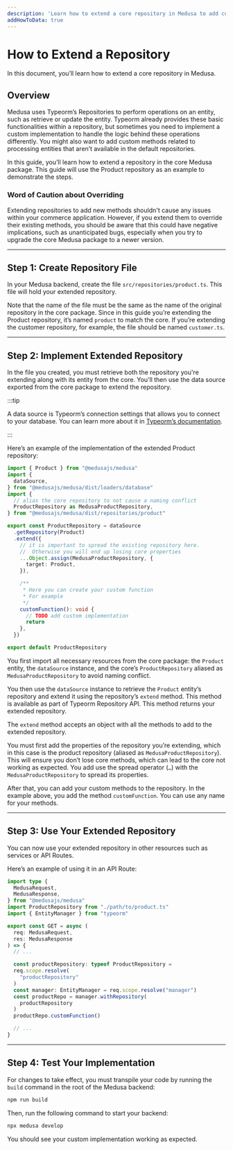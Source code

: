 ```yaml
---
description: 'Learn how to extend a core repository in Medusa to add custom methods.'
addHowToData: true
---
```


# How to Extend a Repository

In this document, you’ll learn how to extend a core repository in Medusa.

## Overview

Medusa uses Typeorm’s Repositories to perform operations on an entity, such as retrieve or update the entity. Typeorm already provides these basic functionalities within a repository, but sometimes you need to implement a custom implementation to handle the logic behind these operations differently. You might also want to add custom methods related to processing entities that aren’t available in the default repositories.

In this guide, you’ll learn how to extend a repository in the core Medusa package. This guide will use the Product repository as an example to demonstrate the steps.

### Word of Caution about Overriding

Extending repositories to add new methods shouldn't cause any issues within your commerce application. However, if you extend them to override their existing methods, you should be aware that this could have negative implications, such as unanticipated bugs, especially when you try to upgrade the core Medusa package to a newer version.

---

## Step 1: Create Repository File

In your Medusa backend, create the file `src/repositories/product.ts`. This file will hold your extended repository.

Note that the name of the file must be the same as the name of the original repository in the core package. Since in this guide you’re extending the Product repository, it’s named `product` to match the core. If you’re extending the customer repository, for example, the file should be named `customer.ts`.

---

## Step 2: Implement Extended Repository

In the file you created, you must retrieve both the repository you're extending along with its entity from the core. You’ll then use the data source exported from the core package to extend the repository.

:::tip

A data source is Typeorm’s connection settings that allows you to connect to your database. You can learn more about it in [Typeorm’s documentation](https://typeorm.io/data-source).

:::

Here’s an example of the implementation of the extended Product repository:

```ts title="src/repositories/product.ts"
import { Product } from "@medusajs/medusa"
import { 
  dataSource,
} from "@medusajs/medusa/dist/loaders/database"
import {
  // alias the core repository to not cause a naming conflict
  ProductRepository as MedusaProductRepository,
} from "@medusajs/medusa/dist/repositories/product"

export const ProductRepository = dataSource
  .getRepository(Product)
  .extend({
    // it is important to spread the existing repository here.
    //  Otherwise you will end up losing core properties
    ...Object.assign(MedusaProductRepository, {
      target: Product,
    }),

    /**
     * Here you can create your custom function
     * For example
     */
    customFunction(): void {
      // TODO add custom implementation
      return
    },
  })

export default ProductRepository
```

You first import all necessary resources from the core package: the `Product` entity, the `dataSource` instance, and the core’s `ProductRepository` aliased as `MedusaProductRepository` to avoid naming conflict.

You then use the `dataSource` instance to retrieve the `Product` entity’s repository and extend it using the repository’s `extend` method. This method is available as part of Typeorm Repository API. This method returns your extended repository.

The `extend` method accepts an object with all the methods to add to the extended repository.

You must first add the properties of the repository you’re extending, which in this case is the product repository (aliased as `MedusaProductRepository`). This will ensure you don’t lose core methods, which can lead to the core not working as expected. You add use the spread operator (`…`) with the `MedusaProductRepository` to spread its properties.

After that, you can add your custom methods to the repository. In the example above, you add the method `customFunction`. You can use any name for your methods.

---

## Step 3: Use Your Extended Repository

You can now use your extended repository in other resources such as services or API Routes.

Here’s an example of using it in an API Route:

```ts title="src/api/store/custom/route.ts"
import type { 
  MedusaRequest, 
  MedusaResponse,
} from "@medusajs/medusa"
import ProductRepository from "./path/to/product.ts"
import { EntityManager } from "typeorm"

export const GET = async (
  req: MedusaRequest, 
  res: MedusaResponse
) => {
  // ...

  const productRepository: typeof ProductRepository = 
  req.scope.resolve(
    "productRepository"
  )
  const manager: EntityManager = req.scope.resolve("manager")
  const productRepo = manager.withRepository(
    productRepository
  )
  productRepo.customFunction()

  // ...
}
```

---

## Step 4: Test Your Implementation

For changes to take effect, you must transpile your code by running the `build` command in the root of the Medusa backend:

```bash npm2yarn
npm run build
```

Then, run the following command to start your backend:

```bash npm2yarn
npx medusa develop
```

You should see your custom implementation working as expected.
